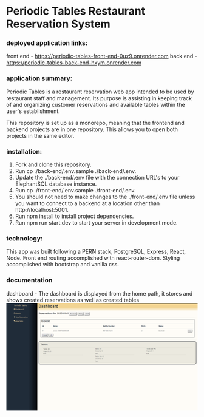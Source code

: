 # Periodic Tables Restaurant Reservation System

### deployed application links:
front end - https://periodic-tables-front-end-0uz9.onrender.com
back end - https://periodic-tables-back-end-hxym.onrender.com

### application summary:
Periodic Tables is a restaurant reservation web app intended to be used by restaurant staff and management. Its purpose is assisting in keeping track of and organizing customer reservations and available tables within the user's establishment.

This repository is set up as a monorepo, meaning that the frontend and backend projects are in one repository. This allows you to open both projects in the same editor.

### installation: 
1. Fork and clone this repository.
1. Run cp ./back-end/.env.sample ./back-end/.env.
1. Update the ./back-end/.env file with the connection URL's to your ElephantSQL database instance.
1. Run cp ./front-end/.env.sample ./front-end/.env.
1. You should not need to make changes to the ./front-end/.env file unless you want to connect to a backend at a location other than http://localhost:5001.
1. Run npm install to install project dependencies.
1. Run npm run start:dev to start your server in development mode.

### technology:
This app was built following a PERN stack, PostgreSQL, Express, React, Node. Front end routing accomplished with react-router-dom. Styling accomplished with bootstrap and vanilla css.

### documentation
dashboard - The dashboard is displayed from the home path, it stores and shows created reservations as well as created tables 
![dashboard image](./front-end/screenshots/us-01-submit-after.png)